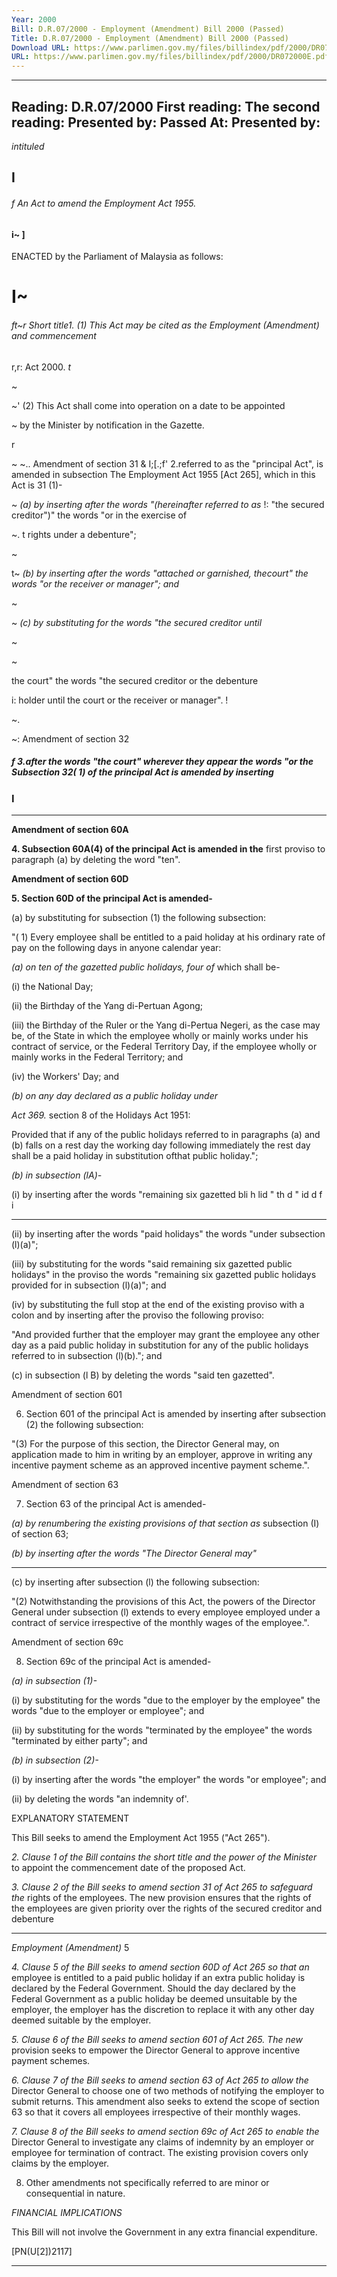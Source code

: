 ```yaml
---
Year: 2000
Bill: D.R.07/2000 - Employment (Amendment) Bill 2000 (Passed)
Title: D.R.07/2000 - Employment (Amendment) Bill 2000 (Passed)
Download URL: https://www.parlimen.gov.my/files/billindex/pdf/2000/DR072000E.pdf
URL: https://www.parlimen.gov.my/files/billindex/pdf/2000/DR072000E.pdf
---
```

---
Reading:
D.R.07/2000
First reading:
The second reading:
Presented by:
Passed At:
Presented by:
---

_intituled_

## I

###### f An Act to amend the Employment Act 1955.
#### i~ ]

ENACTED by the Parliament of Malaysia as follows:

# I~

###### ft~r Short title1. (1) This Act may be cited as the Employment (Amendment) and commencement

r,r: Act 2000.
_t_

~

~' (2) This Act shall come into operation on a date to be appointed

~ by the Minister by notification in the Gazette.

r

~
~.. Amendment of section 31
&
I;[.;f' 2.referred to as the "principal Act", is amended in subsection The Employment Act 1955 [Act 265], which in this Act is 31 (1)-

~ _(a) by inserting after the words "(hereinafter referred to as_
!: "the secured creditor")" the words "or in the exercise of

~.
t rights under a debenture";

~

t~ _(b) by inserting after the words "attached or garnished, thecourt" the words "or the receiver or manager"; and_

~

~ _(c) by substituting for the words "the secured creditor until_

~

~

the court" the words "the secured creditor or the debenture

i: holder until the court or the receiver or manager".
!

~.

~: Amendment of section 32

##### f 3.after the words "the court" wherever they appear the words "or the Subsection 32( 1) of the principal Act is amended by inserting
### I


-----

**Amendment of section 60A**

**4. Subsection 60A(4) of the principal Act is amended in the**
first proviso to paragraph (a) by deleting the word "ten".

**Amendment of section 60D**

**5. Section 60D of the principal Act is amended-**

(a) by substituting for subsection (1) the following subsection:

"( 1) Every employee shall be entitled to a paid
holiday at his ordinary rate of pay on the following
days in anyone calendar year:

_(a) on ten of the gazetted public holidays, four of_
which shall be-

(i) the National Day;

(ii) the Birthday of the Yang di-Pertuan
Agong;

(iii) the Birthday of the Ruler or the Yang
di-Pertua Negeri, as the case may be,
of the State in which the employee
wholly or mainly works under his
contract of service, or the Federal
Territory Day, if the employee wholly
or mainly works in the Federal
Territory; and

(iv) the Workers' Day; and

_(b) on any day declared as a public holiday under_

_Act 369._ section 8 of the Holidays Act 1951:

Provided that if any of the public holidays referred
to in paragraphs (a) and (b) falls on a rest day the
working day following immediately the rest day shall
be a paid holiday in substitution ofthat public holiday.";

_(b) in subsection (lA)-_

(i) by inserting after the words "remaining six gazetted
bli h lid " th d " id d f i


-----

(ii) by inserting after the words "paid holidays" the
words "under subsection (l)(a)";

(iii) by substituting for the words "said remaining six
gazetted public holidays" in the proviso the words
"remaining six gazetted public holidays provided
for in subsection (l)(a)"; and

(iv) by substituting the full stop at the end of the
existing proviso with a colon and by inserting
after the proviso the following proviso:

"And provided further that the employer may
grant the employee any other day as a paid
public holiday in substitution for any of the
public holidays referred to in subsection (l)(b).";
and

(c) in subsection (l B) by deleting the words "said ten gazetted".

Amendment of section 601

6. Section 601 of the principal Act is amended by inserting after
subsection (2) the following subsection:

"(3) For the purpose of this section, the Director General
may, on application made to him in writing by an employer,
approve in writing any incentive payment scheme as an approved
incentive payment scheme.".

Amendment of section 63

7. Section 63 of the principal Act is amended-

_(a) by renumbering the existing provisions of that section as_
subsection (I) of section 63;

_(b) by inserting after the words "The Director General may"_


-----

(c) by inserting after subsection (l) the following subsection:

"(2) Notwithstanding the provisions of this Act,
the powers of the Director General under subsection
(l) extends to every employee employed under a contract
of service irrespective of the monthly wages of the
employee.".

Amendment of section 69c

8. Section 69c of the principal Act is amended-

_(a) in subsection (1)-_

(i) by substituting for the words "due to the employer
by the employee" the words "due to the employer
or employee"; and

(ii) by substituting for the words "terminated by the
employee" the words "terminated by either party";
and

_(b) in subsection (2)-_

(i) by inserting after the words "the employer" the
words "or employee"; and

(ii) by deleting the words "an indemnity of'.

EXPLANATORY STATEMENT

This Bill seeks to amend the Employment Act 1955 ("Act 265").

_2._ _Clause 1 of the Bill contains the short title and the power of the Minister_
to appoint the commencement date of the proposed Act.

_3._ _Clause 2 of the Bill seeks to amend section 31 of Act 265 to safeguard the_
rights of the employees. The new provision ensures that the rights of the
employees are given priority over the rights of the secured creditor and debenture


-----

_Employment (Amendment)_ 5

_4._ _Clause 5 of the Bill seeks to amend section 60D of Act 265 so that an_
employee is entitled to a paid public holiday if an extra public holiday is
declared by the Federal Government. Should the day declared by the Federal
Government as a public holiday be deemed unsuitable by the employer, the
employer has the discretion to replace it with any other day deemed suitable
by the employer.

_5._ _Clause 6 of the Bill seeks to amend section 601 of Act 265. The new_
provision seeks to empower the Director General to approve incentive payment
schemes.

_6._ _Clause 7 of the Bill seeks to amend section 63 of Act 265 to allow the_
Director General to choose one of two methods of notifying the employer to
submit returns. This amendment also seeks to extend the scope of section 63
so that it covers all employees irrespective of their monthly wages.

_7._ _Clause 8 of the Bill seeks to amend section 69c of Act 265 to enable the_
Director General to investigate any claims of indemnity by an employer or
employee for termination of contract. The existing provision covers only claims
by the employer.

8. Other amendments not specifically referred to are minor or consequential
in nature.

_FINANCIAL IMPLICATIONS_

This Bill will not involve the Government in any extra financial expenditure.

[PN(U[2])2117]


-----

